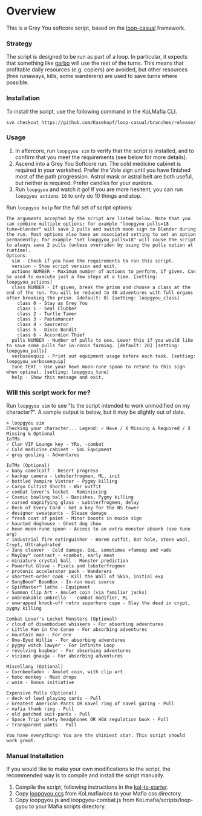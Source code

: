 # Overview

This is a Grey You softcore script, based on the [loop-casual](https://github.com/Kasekopf/loop-casual) framework.

### Strategy

The script is designed to be run as part of a loop. In particular, it expects that something like [garbo](https://github.com/Loathing-Associates-Scripting-Society/garbage-collector) will use the rest of the turns. This means that profitable daily resources (e.g. copiers) are avoided, but other resources (free runaways, kills, some wanderers) are used to save turns where possible.

### Installation

To install the script, use the following command in the KoLMafia CLI.

```
svn checkout https://github.com/Kasekopf/loop-casual/branches/release/
```

### Usage

1. In aftercore, run `loopgyou sim` to verify that the script is installed, and to confirm that you meet the requirements (see below for more details).
2. Ascend into a Grey You Softcore run. The cold medicine cabinet is required in your workshed. Prefer the Vole sign until you have finished most of the path progression. Astral mask or astral belt are both useful, but neither is required. Prefer candles for your eurdora.
3. Run `loopgyou` and watch it go! If you are more hesitent, you can run `loopgyou actions 10` to only do 10 things and stop.

Run `loopgyou help` for the full set of script options:

```
The arguments accepted by the script are listed below. Note that you can combine multiple options; for example "loopgyou pulls=18 tune=blender" will save 2 pulls and switch moon sign to Blender during the run. Most options also have an associated setting to set an option permanently; for example "set loopgyou_pulls=18" will cause the script to always save 2 pulls (unless overriden by using the pulls option at runtime).
Options:
  sim - Check if you have the requirements to run this script.
  version - Show script version and exit.
  actions NUMBER - Maximum number of actions to perform, if given. Can be used to execute just a few steps at a time. [setting: loopgyou_actions]
  class NUMBER - If given, break the prism and choose a class at the end of the run. You will be reduced to 40 adventures with full organs after breaking the prism. [default: 0] [setting: loopgyou_class]
    class 0 - Stay as Grey You
    class 1 - Seal Clubber
    class 2 - Turtle Tamer
    class 3 - Pastamancer
    class 4 - Saurceror
    class 5 - Disco Bandit
    class 6 - Accordion Thief
  pulls NUMBER - Number of pulls to use. Lower this if you would like to save some pulls for in-ronin farming. [default: 20] [setting: loopgyou_pulls]
  verboseequip - Print out equipment usage before each task. [setting: loopgyou_verboseequip]
  tune TEXT - Use your hewn moon-rune spoon to retune to this sign when optimal. [setting: loopgyou_tune]
  help - Show this message and exit.
```

### Will this script work for me?

Run `loopgyou sim` to see "Is the script intended to work unmodified on my character?". A sample output is below, but it may be slightly out of date.

```
> loopgyou sim
Checking your character... Legend: ✓ Have / X Missing & Required / X Missing & Optional
IoTMs
✓ Clan VIP Lounge key - YRs, -combat
✓ Cold medicine cabinet - QoL Equipment
✓ grey gosling - Adventures

IoTMs (Optional)
✓ baby camelCalf - Desert progress
✓ backup camera - Lobsterfrogmen, ML, init
✓ bottled Vampire Vintner - Pygmy killing
✓ Cargo Cultist Shorts - War outfit
✓ combat lover's locket - Reminiscing
✓ Cosmic bowling ball - Banishes, Pygmy killing
✓ cursed magnifying glass - Lobsterfrogmen, delay
✓ Deck of Every Card - Get a key for the NS tower
✓ designer sweatpants - Sleaze damage
✓ fresh coat of paint - Minor boosts in moxie sign
✓ haunted doghouse - Ghost dog chow
✓ hewn moon-rune spoon - Access to an extra monster absorb (see tune arg)
✓ industrial fire extinguisher - Harem outfit, Bat hole, stone wool, Crypt, Ultrahydrated
✓ June cleaver - Cold damage, QoL, sometimes +famexp and +adv
✓ MayDay™ contract - +combat, early meat
✓ miniature crystal ball - Monster prediction
✓ Powerful Glove - Pixels and lobsterfrogmen
✓ protonic accelerator pack - Wanderers
✓ shortest-order cook - Kill the Wall of Skin, initial exp
✓ SongBoom™ BoomBox - In-run meat source
✓ SpinMaster™ lathe - Equipment
✓ Summon Clip Art - Amulet coin (via familiar jacks)
✓ unbreakable umbrella - -combat modifier, ML
✓ unwrapped knock-off retro superhero cape - Slay the dead in crypt, pygmy killing

Combat Lover's Locket Monsters (Optional)
✓ cloud of disembodied whiskers - For absorbing adventures
✓ Little Man in the Canoe - For absorbing adventures
✓ mountain man - For ore
✓ One-Eyed Willie - For absorbing adventures
✓ pygmy witch lawyer - For Infinite Loop
✓ revolving bugbear - For absorbing adventures
✓ vicious gnauga - For absorbing adventures

Miscellany (Optional)
✓ Cornbeefadon - Amulet coin, with clip art
✓ hobo monkey - Meat drops
✓ woim - Bonus initiative

Expensive Pulls (Optional)
✓ deck of lewd playing cards - Pull
✓ Greatest American Pants OR navel ring of navel gazing - Pull
✓ mafia thumb ring - Pull
✓ old patched suit-pants - Pull
✓ Space Trip safety headphones OR HOA regulation book - Pull
✓ transparent pants - Pull

You have everything! You are the shiniest star. This script should work great.
```

### Manual Installation

If you would like to make your own modifications to the script, the recommended way is to compile and install the script manually.

1. Compile the script, following instructions in the [kol-ts-starter](https://github.com/docrostov/kol-ts-starter).
2. Copy [loopgyou.ccs](KoLmafia/ccs/loopgyou.ccs) from KoLmafia/ccs to your Mafia css directory.
3. Copy loopgyou.js and loopgyou-combat.js from KoLmafia/scripts/loop-gyou to your Mafia scripts directory.
